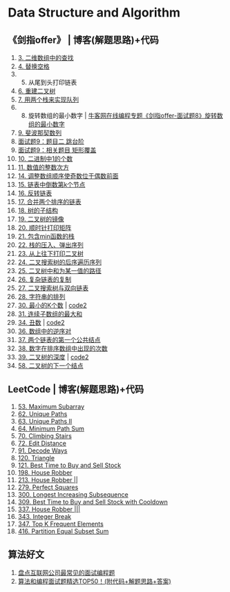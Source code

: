 # Data Structure and Algorithm

## 《剑指offer》 | 博客(解题思路)+代码
1. [3. 二维数组中的查找](剑指offer代码/java/SolutionFind_1.java)
1. [4. 替换空格](剑指offer代码/java/replaceString_4.java)
1. 5. 从尾到头打印链表
1. [6. 重建二叉树](剑指offer代码/java/ConstructTree_6.java)
1. [7. 用两个栈来实现队列](剑指offer代码/java/stackAchieveQueue_7.java)
1. 8. 旋转数组的最小数字 | [牛客网在线编程专题《剑指offer-面试题8》旋转数组的最小数字](https://blog.csdn.net/program_developer/article/details/82425076)
1. [9. 斐波那契数列](剑指offer代码/java/fibonacci_9.java)
1. [面试题9：题目二 跳台阶](剑指offer代码/java/jumpFloor_9_2.java)
1. [面试题9：相关题目 矩形覆盖](剑指offer代码/java/rectangleCover_9.java)
1. [10. 二进制中1的个数](剑指offer代码/numberof1.py)
1. [11. 数值的整数次方](剑指offer代码/Power.py)
1. [14. 调整数组顺序使奇数位于偶数前面](剑指offer代码/reOrderArray.py)
1. [15. 链表中倒数第k个节点](剑指offer代码/java/findKthNode_15.java)
1. [16. 反转链表](剑指offer代码/java/reverseLinkedList_16.java)
1. [17. 合并两个排序的链表](剑指offer代码/java/MergeLinkedList_17.java)
1. [18. 树的子结构](剑指offer代码/java/isSubtree_18.java)
1. [19. 二叉树的镜像](剑指offer代码/Mirro.py)
1. [20. 顺时针打印矩阵](剑指offer代码/printMatrix.py)
1. [21. 包含min函数的栈](剑指offer代码/min.py)
1. [22. 栈的压入、弹出序列](剑指offer代码/isPopOrder.py)
1. [23. 从上往下打印二叉树](剑指offer代码/PrintFromTopToBottom.py)
1. [24. 二叉搜索树的后序遍历序列](剑指offer代码/VerifySquenceOfBST.py)
1. [25. 二叉树中和为某一值的路径](剑指offer代码/FindPath.py)
1. [26. 复杂链表的复制](剑指offer代码/Clone.py)
1. [27. 二叉搜索树与双向链表](剑指offer代码/Convert.py)
1. [28. 字符串的排列](剑指offer代码/Permutation.py)
1. [30. 最小的K个数](剑指offer代码/java/GetLeastNumbers_30_1.java) | [code2](剑指offer代码/java/GetLeastNumbers_30_2.java)
1. [31. 连续子数组的最大和](剑指offer代码/java/greatestSumOfSubArray_31.java)
1. [34. 丑数](剑指offer代码/java/ugleNum_34.java) | [code2](剑指offer代码/java/ugleNum_34_2.java)
1. [36. 数组中的逆序对](剑指offer代码/java/ArrayInversePairs_36.java)
1. [37. 两个链表的第一个公共结点](剑指offer代码/java/firstCommonNode_37.java)
1. [38. 数字在排序数组中出现的次数](剑指offer代码/java/K_GetNumber_38.java)
1. [39. 二叉树的深度](剑指offer代码/java/isBalancedTree_39.java) | [code2](剑指offer代码/java/treeDepth39_1.java)
1. [58. 二叉树的下一个结点](剑指offer代码/java/getNextNode_58.java)

## LeetCode | 博客(解题思路)+代码
1. [53. Maximum Subarray]()
1. [62. Unique Paths](LeetCode代码/uniquePaths_62.py)
1. [63. Unique Paths II](LeetCode代码/uniquePaths_62.py)
1. [64. Minimum Path Sum]()
1. [70. Climbing Stairs]()
1. [72. Edit Distance](LeetCode代码/editDistance72.py)
1. [91. Decode Ways]()
1. [120. Triangle]()
1. [121. Best Time to Buy and Sell Stock](LeetCode代码/bestTimetoBuyandSellStock_121.py)
1. [198. House Robber](LeetCode代码/houseRobber_198.py)
1. [213. House Robber ||](LeetCode代码/houseRobber2_213.py)
1. [279. Perfect Squares]()
1. [300. Longest Increasing Subsequence](LeetCode代码/LongestIncreasingSubsequence_300.py)
1. [309. Best Time to Buy and Sell Stock with Cooldown](LeetCode代码/bestTimetoBuyandSellStockwithCooldown_309.py)
1. [337. House Robber |||](LeetCode代码/houseRobber3_337.py)
1. [343. Integer Break]()
1. [347. Top K Frequent Elements]()
1. [416. Partition Equal Subset Sum](LeetCode代码/partitionEqualSubsetSum_416.py)

## 算法好文 
1. [盘点互联网公司最常见的面试编程题](https://mp.weixin.qq.com/s/_Jnbay3J6qGOB_aSfAXUJQ)
1. [算法和编程面试题精选TOP50！(附代码+解题思路+答案)](https://mp.weixin.qq.com/s/ABSgO36dGLa1_d5daN2c8A)